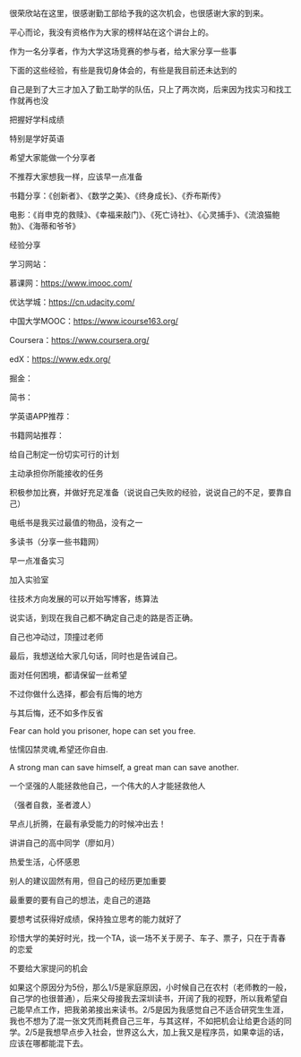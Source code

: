 很荣欣站在这里，很感谢勤工部给予我的这次机会，也很感谢大家的到来。

平心而论，我没有资格作为大家的榜样站在这个讲台上的。

作为一名分享者，作为大学这场竞赛的参与者，给大家分享一些事

下面的这些经验，有些是我切身体会的，有些是我目前还未达到的

自己是到了大三才加入了勤工助学的队伍，只上了两次岗，后来因为找实习和找工作就再也没

把握好学科成绩

特别是学好英语

希望大家能做一个分享者

不推荐大家想我一样，应该早一点准备

书籍分享：《创新者》、《数学之美》、《终身成长》、《乔布斯传》

电影：《肖申克的救赎》、《幸福来敲门》、《死亡诗社》、《心灵捕手》、《流浪猫鲍勃》、《海蒂和爷爷》

经验分享

学习网站：

慕课网：<https://www.imooc.com/>

优达学城：<https://cn.udacity.com/>

中国大学MOOC：<https://www.icourse163.org/>

Coursera：<https://www.coursera.org/>

edX：<https://www.edx.org/>

掘金：

简书：

学英语APP推荐：

书籍网站推荐：

给自己制定一份切实可行的计划

主动承担你所能接收的任务

积极参加比赛，并做好充足准备（说说自己失败的经验，说说自己的不足，要靠自己）

电纸书是我买过最值的物品，没有之一

多读书（分享一些书籍网）

早一点准备实习

加入实验室

往技术方向发展的可以开始写博客，练算法

说实话，到现在我自己都不确定自己走的路是否正确。

自己也冲动过，顶撞过老师

最后，我想送给大家几句话，同时也是告诫自己。

面对任何困境，都请保留一丝希望

不过你做什么选择，都会有后悔的地方

与其后悔，还不如多作反省

Fear can hold you prisoner, hope can set you free.

怯懦囚禁灵魂,希望还你自由.

A strong man can save himself, a great man can save another.

一个坚强的人能拯救他自己，一个伟大的人才能拯救他人

（强者自救，圣者渡人）

早点儿折腾，在最有承受能力的时候冲出去！

讲讲自己的高中同学（廖如月）

热爱生活，心怀感恩

别人的建议固然有用，但自己的经历更加重要

最重要的要有自己的想法，走自己的道路

要想考试获得好成绩，保持独立思考的能力就好了

珍惜大学的美好时光，找一个TA，谈一场不关于房子、车子、票子，只在于青春的恋爱

不要给大家提问的机会

如果这个原因分为5份，那么1/5是家庭原因，小时候自己在农村（老师教的一般，自己学的也很普通），后来父母接我去深圳读书，开阔了我的视野，所以我希望自己能早点工作，把我弟弟接出来读书。2/5是因为我感觉自己不适合研究生生涯，我也不想为了混一张文凭而耗费自己三年，与其这样，不如把机会让给更合适的同学。2/5是我想早点步入社会，世界这么大，加上我又是程序员，如果幸运的话，应该在哪都能混下去。